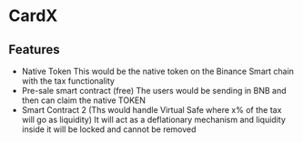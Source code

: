 # CardX
## Features
- Native Token
This would be the native token on the Binance Smart chain with the tax functionality
- Pre-sale smart contract (free)
The users would be sending in BNB and then can claim the native TOKEN
- Smart Contract 2 (Ths would handle Virtual Safe where x% of the tax will go as liquidity)
It will act as a deflationary mechanism and liquidity inside it will be locked and cannot be removed
